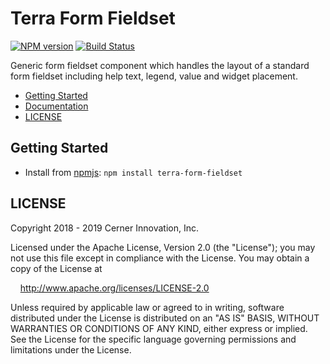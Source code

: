 # Terra Form Fieldset


[![NPM version](https://badgen.net/npm/v/terra-form-fieldset)](https://www.npmjs.org/package/terra-form-fieldset)
[![Build Status](https://badgen.net/travis/cerner/terra-core)](https://travis-ci.com/cerner/terra-core)

Generic form fieldset component which handles the layout of a standard form fieldset including help text, legend, value and widget placement.

- [Getting Started](#getting-started)
- [Documentation](https://github.com/cerner/terra-core/tree/master/packages/terra-form-fieldset/docs)
- [LICENSE](#license)

## Getting Started

- Install from [npmjs](https://www.npmjs.com): `npm install terra-form-fieldset`

## LICENSE

Copyright 2018 - 2019 Cerner Innovation, Inc.

Licensed under the Apache License, Version 2.0 (the "License"); you may not use this file except in compliance with the License. You may obtain a copy of the License at

&nbsp;&nbsp;&nbsp;&nbsp;http://www.apache.org/licenses/LICENSE-2.0

Unless required by applicable law or agreed to in writing, software distributed under the License is distributed on an "AS IS" BASIS, WITHOUT WARRANTIES OR CONDITIONS OF ANY KIND, either express or implied. See the License for the specific language governing permissions and limitations under the License.
